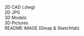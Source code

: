 2D CAD (.dwg)<br/>
2D JPG<br/>
3D Models<br/>
3D Pictures<br/>
README IMAGE (Gmap & Sketchfab)<br/>
